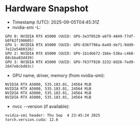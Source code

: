 # Hardware Snapshot

- Timestamp (UTC): 2025-09-05T04:45:31Z
- nvidia-smi -L:

```
GPU 0: NVIDIA RTX A5000 (UUID: GPU-3e3f0520-a6f9-4849-77df-b0f62f198605)
GPU 1: NVIDIA RTX A5000 (UUID: GPU-836f796a-6a49-de71-9dd9-7e12e5480326)
GPU 2: NVIDIA RTX A5000 (UUID: GPU-1b14b672-1b6e-538a-c468-88cbba83d439)
GPU 3: NVIDIA RTX A5000 (UUID: GPU-7637f928-3232-8d26-7ed9-2647e8cbd83c)
```

- GPU name, driver, memory (from nvidia-smi):

```
NVIDIA RTX A5000, 535.183.01, 24564 MiB
NVIDIA RTX A5000, 535.183.01, 24564 MiB
NVIDIA RTX A5000, 535.183.01, 24564 MiB
NVIDIA RTX A5000, 535.183.01, 24564 MiB
```

- nvcc --version (if available):

```
nvidia-smi header: Thu Sep  4 23:45:24 2025
torch.version.cuda: 12.6
```
